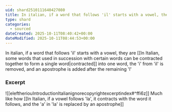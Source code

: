 ```yaml
---
uid: shard2510111640427080
title: In italian, if a word that follows 'il' starts with a vowel, they are contracted into one word, the 'i' from 'il' is removed, and an apostrophe is added after the remaining 'l'
type: shard
categories:
  - sourced
dateCreated: 2025-10-11T08:40:42+00:00
dateModified: 2025-10-11T08:44:53+00:00
---
```

In italian, if a word that follows 'il' starts with a vowel, they are [[In Italian, some words that used in succession with certain words can be contracted together to form a single word|contracted]] into one word, the 'i' from 'il' is removed, and an apostrophe is added after the remaining 'l'

### Excerpt
![[eleftheriouIntroductionItalianignorecopyrightexcerptindex#^ffi6z]]
Much like how [[In Italian, if a vowel follows 'la', it contracts with the word it follows, and the 'a' in 'la' is replaced by an apostrophe]]